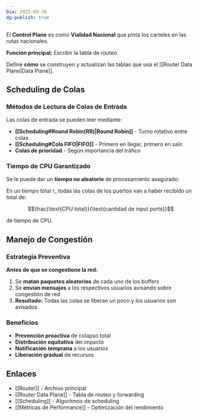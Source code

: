 ```yaml
---
Dia: 2025-09-26
dg-publish: true
---
```

El **Control Plane** es como **Vialidad Nacional** que pinta los carteles en las rutas nacionales.

**Función principal:** Escribir la tabla de routeo.

Define **cómo** se construyen y actualizan las tablas que usa el [[Router Data Plane|Data Plane]].

## Scheduling de Colas

### Métodos de Lectura de Colas de Entrada

Las colas de entrada se pueden leer mediante:

- **[[Scheduling#Round Robin(RR)|Round Robin]]** - Turno rotativo entre colas
- **[[Scheduling#Cola FIFO|FIFO]]** - Primero en llegar, primero en salir
- **Colas de prioridad** - Según importancia del tráfico

### Tiempo de CPU Garantizado

Se le puede dar un **tiempo no aleatorio** de procesamiento asegurado:

En un tiempo total `t`, todas las colas de los puertos van a haber recibido un total de:

$$\frac{\text{CPU total}}{\text{cantidad de input ports}}$$

de tiempo de CPU.

## Manejo de Congestión

### Estrategia Preventiva

**Antes de que se congestione la red:**

1. Se **matan paquetes aleatorios** de cada uno de los buffers
2. Se **envían mensajes** a los respectivos usuarios avisando sobre congestión de red
3. **Resultado:** Todas las colas se liberan un poco y los usuarios son avisados

### Beneficios

- **Prevención proactiva** de colapso total
- **Distribución equitativa** del impacto
- **Notificación temprana** a los usuarios
- **Liberación gradual** de recursos

## Enlaces

- [[Router]] - Archivo principal
- [[Router Data Plane]] - Tabla de routeo y forwarding
- [[Scheduling]] - Algoritmos de scheduling
- [[Métricas de Performance]] - Optimización del rendimiento